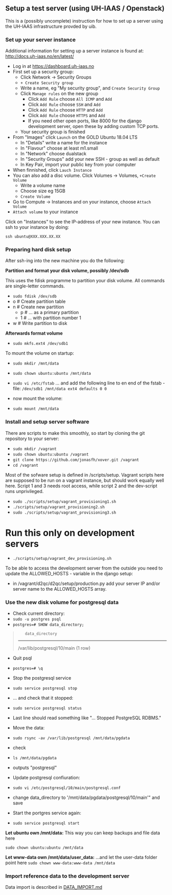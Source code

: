 
Setup a test server (using UH-IAAS / Openstack)
-----------------------------------------------

This is a (possibly uncomplete) instruction for how to set up a server
using the UH-IAAS infrastructure provded by uib.

### Set up your server instance ###

Additional information for setting up a server instance is found at:
http://docs.uh-iaas.no/en/latest/

* Log in at https://dashboard.uh-iaas.no
* First set up a security group:
  * Click Network -> Security Groups
  * `+ Create Security group`
  * Write a name, eg "My security group", and  `Create Security Group`
  * Click `Manage rules` on the new group
    * Click `Add Rule` choose `All ICMP` and `Add`
    * Click `Add Rule` choose `SSH` and `Add`
    * Click `Add Rule` choose `HTTP` and `Add`
    * Click `Add Rule` choose `HTTPS` and `Add`
    * If you need other open ports, like 8000 for the django development server,
      open these by adding custom TCP ports.
  * Your security group is finished
* From "Images" click `Launch` on the GOLD Ubuntu 18.04 LTS
  * In "Details" write a name for the instance
  * In "Flavour" choose at least m1.small
  * In "Network" choose dualstack
  * In "Security Groups" add your new SSH - group as well as default
  * In Key Pair, import your public key from your computer
* When finnished, click `Lauch Instance`
* You can also add a disc volume. Click Volumes -> Volumes, `+Create Volume`
  * Write a volume name
  * Choose size eg 15GB
  * `Create Volume`
* Go to Compute -> Instances and on your instance, choose `Attach Volume`
* `Attach volume` to your instance

Click on "Instances" to see the IP-address of your new instance. You can ssh to
your instance by doing:

```
ssh ubuntu@XXX.XXX.XX.XX
```

### Preparing hard disk setup ###

After ssh-ing into the new machine you do the following:

**Partition and format your disk volume, possibly /dev/sdb**

This uses the fdisk programme to partition your disk volume. All commands are
single-letter commands.

* `sudo fdisk /dev/sdb`
* o      # Create partition table
* n      # Create new partition
  * p    # ... as a primary partition
  * 1    # ... with partition number 1
* w      # Write partition to disk

**Afterwards format volume**
* `sudo mkfs.ext4 /dev/sdb1`

To mount the volume on startup:
* `sudo mkdir /mnt/data`
* `sudo chown ubuntu:ubuntu /mnt/data`
* `sudo vi /etc/fstab`
... and add the following line to en end of the fstab - file:
`/dev/sdb1 /mnt/data ext4 defaults 0 0`

* now mount the volume:
* `sudo mount /mnt/data`

### Install and setup server software ###

There are scripts to make this smoothly, so start by
cloning the git repository to your server:

* `sudo mkdir /vagrant`
* `sudo chown ubuntu:ubuntu /vagrant`
* `git clone https://github.com/jonasfh/xover.git /vagrant`
* `cd /vagrant`

Most of the sofware setup is defined in /scripts/setup. Vagrant scripts here are supposed to be run on a vagrant instance, but should work equally well here. Script 1 and 3 needs root access, while script 2 and the dev-script runs unprivileged.


* `sudo ./scripts/setup/vagrant_provisioning1.sh`
* `./scripts/setup/vagrant_provisioning2.sh`
* `sudo ./scripts/setup/vagrant_provisioning3.sh`

# Run this only on development servers #
* `./scripts/setup/vagrant_dev_provisioning.sh`

To be able to access the development server from the outside you need to update
the ALLOWED_HOSTS - variable in the django setup:
* in /vagrant/d2qc/d2qc/setup/production.py add your server IP and/or server
  name to the ALLOWED_HOSTS array.

### Use the new disk volume for postgresql data ###

* Check current directory:
* `sudo -u postgres psql`
* `postgres=# SHOW data_directory;`

>        data_directory
> -----------------------------
>  /var/lib/postgresql/10/main
> (1 row)

* Quit psql
* `postgres=# \q`

* Stop the postgresql service
* `sudo service postgresql stop`
* ... and check that it stopped:
* `sudo service postgresql status`
* Last line should read something like "... Stopped PostgreSQL RDBMS."

* Move the data:

* `sudo rsync -av /var/lib/postgresql /mnt/data/pgdata`
* check
* `ls /mnt/data/pgdata`
* outputs "postgresql"

* Update postgresql confiuration:
* `sudo vi /etc/postgresql/10/main/postgresql.conf`
* change data_directory to  '/mnt/data/pgdata/postgresql/10/main'" and save

* Start the portgres service again:
* `sudo service postgresql start`

**Let ubuntu own /mnt/data:**
This way you can keep backups and file data here

`sudo chown ubuntu:ubuntu /mnt/data`

**Let www-data own /mnt/data/user_data:**
...and let the user-data folder point here
`sudo chown www-data:www-data /mnt/data`

### Import reference data to the development server ###

Data import is described in [DATA_IMPORT.md](../DATA_IMPORT.md)
